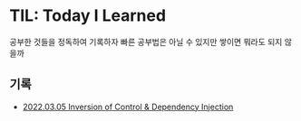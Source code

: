 # TIL:  Today I Learned
공부한 것들을 정독하여 기록하자 빠른 공부법은 아닐 수 있지만 쌓이면 뭐라도 되지 않을까
## 기록
- [2022.03.05 Inversion of Control & Dependency Injection](https://github.com/zziznho/TIL/blob/main/spring5/IoC%26DI.md)